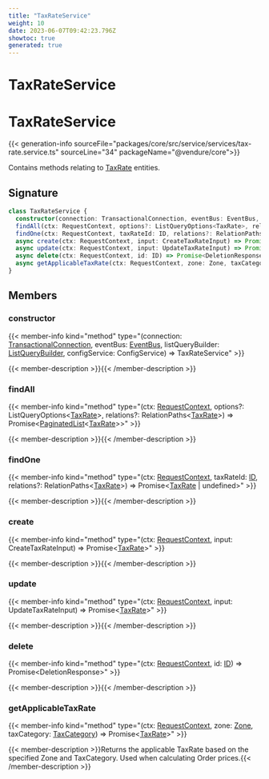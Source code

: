 ```yaml
---
title: "TaxRateService"
weight: 10
date: 2023-06-07T09:42:23.796Z
showtoc: true
generated: true
---
```

<!-- This file was generated from the Vendure source. Do not modify. Instead, re-run the "docs:build" script -->

# TaxRateService
<div class="symbol">


# TaxRateService

{{< generation-info sourceFile="packages/core/src/service/services/tax-rate.service.ts" sourceLine="34" packageName="@vendure/core">}}

Contains methods relating to <a href='/typescript-api/entities/tax-rate#taxrate'>TaxRate</a> entities.

## Signature

```TypeScript
class TaxRateService {
  constructor(connection: TransactionalConnection, eventBus: EventBus, listQueryBuilder: ListQueryBuilder, configService: ConfigService)
  findAll(ctx: RequestContext, options?: ListQueryOptions<TaxRate>, relations?: RelationPaths<TaxRate>) => Promise<PaginatedList<TaxRate>>;
  findOne(ctx: RequestContext, taxRateId: ID, relations?: RelationPaths<TaxRate>) => Promise<TaxRate | undefined>;
  async create(ctx: RequestContext, input: CreateTaxRateInput) => Promise<TaxRate>;
  async update(ctx: RequestContext, input: UpdateTaxRateInput) => Promise<TaxRate>;
  async delete(ctx: RequestContext, id: ID) => Promise<DeletionResponse>;
  async getApplicableTaxRate(ctx: RequestContext, zone: Zone, taxCategory: TaxCategory) => Promise<TaxRate>;
}
```
## Members

### constructor

{{< member-info kind="method" type="(connection: <a href='/typescript-api/data-access/transactional-connection#transactionalconnection'>TransactionalConnection</a>, eventBus: <a href='/typescript-api/events/event-bus#eventbus'>EventBus</a>, listQueryBuilder: <a href='/typescript-api/data-access/list-query-builder#listquerybuilder'>ListQueryBuilder</a>, configService: ConfigService) => TaxRateService"  >}}

{{< member-description >}}{{< /member-description >}}

### findAll

{{< member-info kind="method" type="(ctx: <a href='/typescript-api/request/request-context#requestcontext'>RequestContext</a>, options?: ListQueryOptions&#60;<a href='/typescript-api/entities/tax-rate#taxrate'>TaxRate</a>&#62;, relations?: RelationPaths&#60;<a href='/typescript-api/entities/tax-rate#taxrate'>TaxRate</a>&#62;) => Promise&#60;<a href='/typescript-api/common/paginated-list#paginatedlist'>PaginatedList</a>&#60;<a href='/typescript-api/entities/tax-rate#taxrate'>TaxRate</a>&#62;&#62;"  >}}

{{< member-description >}}{{< /member-description >}}

### findOne

{{< member-info kind="method" type="(ctx: <a href='/typescript-api/request/request-context#requestcontext'>RequestContext</a>, taxRateId: <a href='/typescript-api/common/id#id'>ID</a>, relations?: RelationPaths&#60;<a href='/typescript-api/entities/tax-rate#taxrate'>TaxRate</a>&#62;) => Promise&#60;<a href='/typescript-api/entities/tax-rate#taxrate'>TaxRate</a> | undefined&#62;"  >}}

{{< member-description >}}{{< /member-description >}}

### create

{{< member-info kind="method" type="(ctx: <a href='/typescript-api/request/request-context#requestcontext'>RequestContext</a>, input: CreateTaxRateInput) => Promise&#60;<a href='/typescript-api/entities/tax-rate#taxrate'>TaxRate</a>&#62;"  >}}

{{< member-description >}}{{< /member-description >}}

### update

{{< member-info kind="method" type="(ctx: <a href='/typescript-api/request/request-context#requestcontext'>RequestContext</a>, input: UpdateTaxRateInput) => Promise&#60;<a href='/typescript-api/entities/tax-rate#taxrate'>TaxRate</a>&#62;"  >}}

{{< member-description >}}{{< /member-description >}}

### delete

{{< member-info kind="method" type="(ctx: <a href='/typescript-api/request/request-context#requestcontext'>RequestContext</a>, id: <a href='/typescript-api/common/id#id'>ID</a>) => Promise&#60;DeletionResponse&#62;"  >}}

{{< member-description >}}{{< /member-description >}}

### getApplicableTaxRate

{{< member-info kind="method" type="(ctx: <a href='/typescript-api/request/request-context#requestcontext'>RequestContext</a>, zone: <a href='/typescript-api/entities/zone#zone'>Zone</a>, taxCategory: <a href='/typescript-api/entities/tax-category#taxcategory'>TaxCategory</a>) => Promise&#60;<a href='/typescript-api/entities/tax-rate#taxrate'>TaxRate</a>&#62;"  >}}

{{< member-description >}}Returns the applicable TaxRate based on the specified Zone and TaxCategory. Used when calculating Order
prices.{{< /member-description >}}


</div>
